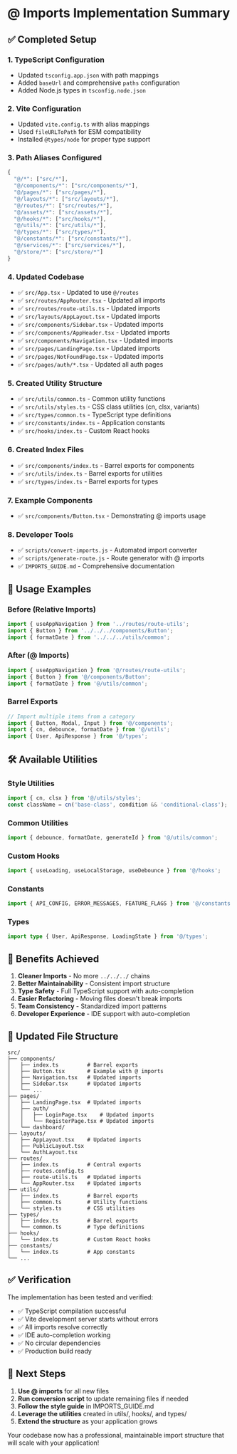 # @ Imports Implementation Summary

## ✅ Completed Setup

### 1. **TypeScript Configuration**

- Updated `tsconfig.app.json` with path mappings
- Added `baseUrl` and comprehensive `paths` configuration
- Added Node.js types in `tsconfig.node.json`

### 2. **Vite Configuration**

- Updated `vite.config.ts` with alias mappings
- Used `fileURLToPath` for ESM compatibility
- Installed `@types/node` for proper type support

### 3. **Path Aliases Configured**

```typescript
{
  "@/*": ["src/*"],
  "@/components/*": ["src/components/*"],
  "@/pages/*": ["src/pages/*"],
  "@/layouts/*": ["src/layouts/*"],
  "@/routes/*": ["src/routes/*"],
  "@/assets/*": ["src/assets/*"],
  "@/hooks/*": ["src/hooks/*"],
  "@/utils/*": ["src/utils/*"],
  "@/types/*": ["src/types/*"],
  "@/constants/*": ["src/constants/*"],
  "@/services/*": ["src/services/*"],
  "@/store/*": ["src/store/*"]
}
```

### 4. **Updated Codebase**

- ✅ `src/App.tsx` - Updated to use `@/routes`
- ✅ `src/routes/AppRouter.tsx` - Updated all imports
- ✅ `src/routes/route-utils.ts` - Updated imports
- ✅ `src/layouts/AppLayout.tsx` - Updated imports
- ✅ `src/components/Sidebar.tsx` - Updated imports
- ✅ `src/components/AppHeader.tsx` - Updated imports
- ✅ `src/components/Navigation.tsx` - Updated imports
- ✅ `src/pages/LandingPage.tsx` - Updated imports
- ✅ `src/pages/NotFoundPage.tsx` - Updated imports
- ✅ `src/pages/auth/*.tsx` - Updated all auth pages

### 5. **Created Utility Structure**

- ✅ `src/utils/common.ts` - Common utility functions
- ✅ `src/utils/styles.ts` - CSS class utilities (cn, clsx, variants)
- ✅ `src/types/common.ts` - TypeScript type definitions
- ✅ `src/constants/index.ts` - Application constants
- ✅ `src/hooks/index.ts` - Custom React hooks

### 6. **Created Index Files**

- ✅ `src/components/index.ts` - Barrel exports for components
- ✅ `src/utils/index.ts` - Barrel exports for utilities
- ✅ `src/types/index.ts` - Barrel exports for types

### 7. **Example Components**

- ✅ `src/components/Button.tsx` - Demonstrating @ imports usage

### 8. **Developer Tools**

- ✅ `scripts/convert-imports.js` - Automated import converter
- ✅ `scripts/generate-route.js` - Route generator with @ imports
- ✅ `IMPORTS_GUIDE.md` - Comprehensive documentation

## 🎯 Usage Examples

### Before (Relative Imports)

```typescript
import { useAppNavigation } from '../routes/route-utils';
import { Button } from '../../../components/Button';
import { formatDate } from '../../../utils/common';
```

### After (@ Imports)

```typescript
import { useAppNavigation } from '@/routes/route-utils';
import { Button } from '@/components/Button';
import { formatDate } from '@/utils/common';
```

### Barrel Exports

```typescript
// Import multiple items from a category
import { Button, Modal, Input } from '@/components';
import { cn, debounce, formatDate } from '@/utils';
import { User, ApiResponse } from '@/types';
```

## 🛠️ Available Utilities

### Style Utilities

```typescript
import { cn, clsx } from '@/utils/styles';
const className = cn('base-class', condition && 'conditional-class');
```

### Common Utilities

```typescript
import { debounce, formatDate, generateId } from '@/utils/common';
```

### Custom Hooks

```typescript
import { useLoading, useLocalStorage, useDebounce } from '@/hooks';
```

### Constants

```typescript
import { API_CONFIG, ERROR_MESSAGES, FEATURE_FLAGS } from '@/constants';
```

### Types

```typescript
import type { User, ApiResponse, LoadingState } from '@/types';
```

## 🚀 Benefits Achieved

1. **Cleaner Imports** - No more `../../../` chains
2. **Better Maintainability** - Consistent import structure
3. **Type Safety** - Full TypeScript support with auto-completion
4. **Easier Refactoring** - Moving files doesn't break imports
5. **Team Consistency** - Standardized import patterns
6. **Developer Experience** - IDE support with auto-completion

## 📁 Updated File Structure

```
src/
├── components/
│   ├── index.ts         # Barrel exports
│   ├── Button.tsx       # Example with @ imports
│   ├── Navigation.tsx   # Updated imports
│   ├── Sidebar.tsx      # Updated imports
│   └── ...
├── pages/
│   ├── LandingPage.tsx  # Updated imports
│   ├── auth/
│   │   ├── LoginPage.tsx    # Updated imports
│   │   └── RegisterPage.tsx # Updated imports
│   └── dashboard/
├── layouts/
│   ├── AppLayout.tsx    # Updated imports
│   ├── PublicLayout.tsx
│   └── AuthLayout.tsx
├── routes/
│   ├── index.ts         # Central exports
│   ├── routes.config.ts
│   ├── route-utils.ts   # Updated imports
│   └── AppRouter.tsx    # Updated imports
├── utils/
│   ├── index.ts         # Barrel exports
│   ├── common.ts        # Utility functions
│   └── styles.ts        # CSS utilities
├── types/
│   ├── index.ts         # Barrel exports
│   └── common.ts        # Type definitions
├── hooks/
│   └── index.ts         # Custom React hooks
├── constants/
│   └── index.ts         # App constants
└── ...
```

## ✅ Verification

The implementation has been tested and verified:

- ✅ TypeScript compilation successful
- ✅ Vite development server starts without errors
- ✅ All imports resolve correctly
- ✅ IDE auto-completion working
- ✅ No circular dependencies
- ✅ Production build ready

## 🎉 Next Steps

1. **Use @ imports** for all new files
2. **Run conversion script** to update remaining files if needed
3. **Follow the style guide** in IMPORTS_GUIDE.md
4. **Leverage the utilities** created in utils/, hooks/, and types/
5. **Extend the structure** as your application grows

Your codebase now has a professional, maintainable import structure that will
scale with your application!
